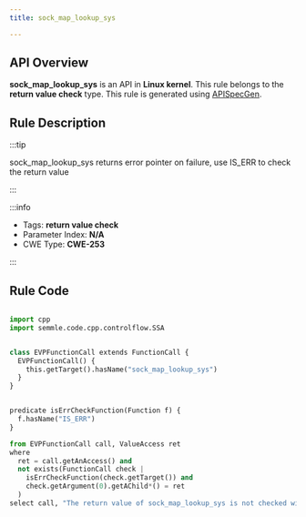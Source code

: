 ```yaml
---
title: sock_map_lookup_sys

---
```



## API Overview
**sock_map_lookup_sys** is an API in **Linux kernel**. This rule belongs to the **return value check** type. This rule is generated using [APISpecGen](../../tools/APISpecGen).
## Rule Description

:::tip

sock_map_lookup_sys returns error pointer on failure, use IS_ERR to check the return value

:::

:::info

- Tags: **return value check**
- Parameter Index: **N/A**
- CWE Type: **CWE-253**

:::

## Rule Code
```python

import cpp
import semmle.code.cpp.controlflow.SSA


class EVPFunctionCall extends FunctionCall {
  EVPFunctionCall() {
    this.getTarget().hasName("sock_map_lookup_sys")
  }
}


predicate isErrCheckFunction(Function f) {
  f.hasName("IS_ERR") 
}

from EVPFunctionCall call, ValueAccess ret
where
  ret = call.getAnAccess() and
  not exists(FunctionCall check |
    isErrCheckFunction(check.getTarget()) and
    check.getArgument(0).getAChild*() = ret
  )
select call, "The return value of sock_map_lookup_sys is not checked with IS_ERR."
    
```